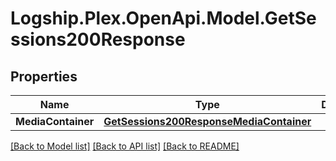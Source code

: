 # Logship.Plex.OpenApi.Model.GetSessions200Response

## Properties

Name | Type | Description | Notes
------------ | ------------- | ------------- | -------------
**MediaContainer** | [**GetSessions200ResponseMediaContainer**](GetSessions200ResponseMediaContainer.md) |  | [optional] 

[[Back to Model list]](../../README.md#documentation-for-models) [[Back to API list]](../../README.md#documentation-for-api-endpoints) [[Back to README]](../../README.md)

